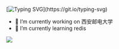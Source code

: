 [![Typing SVG](https://readme-typing-svg.herokuapp.com?font=Fira+Code&weight=900&size=30&pause=1000&color=6DCDFF&background=FF5FE300&center=%E7%9C%9F%E7%9A%84&vCenter=%E7%9C%9F%E7%9A%84&repeat=%E7%9C%9F%E7%9A%84&random=%E9%94%99%E8%AF%AF%E7%9A%84&width=435&lines=%E8%92%9F%E8%92%BB%E7%91%9F%E7%91%9F%E5%8F%91%E6%8A%96......)](https://git.io/typing-svg)

- 🔭 I’m currently working on 西安邮电大学
- 🌱 I’m currently learning redis


![](https://github-readme-stats.vercel.app/api?username=mayandev)


